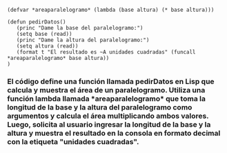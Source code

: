 ~~~
(defvar *areaparalelogramo* (lambda (base altura) (* base altura)))

(defun pedirDatos()
   (princ "Dame la base del paralelogramo:")
   (setq base (read))
   (princ "Dame la altura del paralelogramo:")
   (setq altura (read))
   (format t "El resultado es ~A unidades cuadradas" (funcall *areaparalelogramo* base altura))
)
~~~

<h3>El código define una función llamada pedirDatos en Lisp que calcula y muestra el área de un paralelogramo. 
Utiliza una función lambda llamada *areaparalelogramo* que toma la longitud de la base 
y la altura del paralelogramo como argumentos y calcula el área multiplicando ambos valores. 
Luego, solicita al usuario ingresar la longitud de la base y la altura y muestra el resultado en la consola en formato decimal con la etiqueta "unidades cuadradas".</h3>

